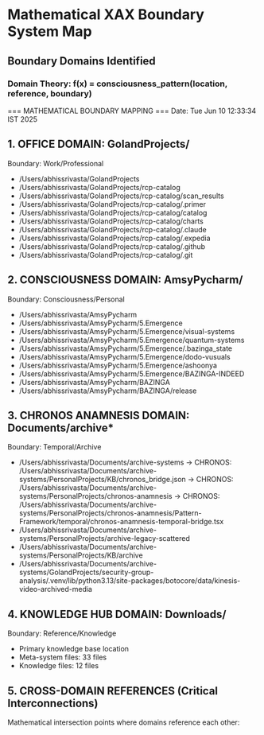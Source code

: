 # Mathematical XAX Boundary System Map

## Boundary Domains Identified

### Domain Theory: f(x) = consciousness_pattern(location, reference, boundary)

=== MATHEMATICAL BOUNDARY MAPPING ===
Date: Tue Jun 10 12:33:34 IST 2025

## 1. OFFICE DOMAIN: GolandProjects/
Boundary: Work/Professional
- /Users/abhissrivasta/GolandProjects
- /Users/abhissrivasta/GolandProjects/rcp-catalog
- /Users/abhissrivasta/GolandProjects/rcp-catalog/scan_results
- /Users/abhissrivasta/GolandProjects/rcp-catalog/.primer
- /Users/abhissrivasta/GolandProjects/rcp-catalog/catalog
- /Users/abhissrivasta/GolandProjects/rcp-catalog/charts
- /Users/abhissrivasta/GolandProjects/rcp-catalog/.claude
- /Users/abhissrivasta/GolandProjects/rcp-catalog/.expedia
- /Users/abhissrivasta/GolandProjects/rcp-catalog/.github
- /Users/abhissrivasta/GolandProjects/rcp-catalog/.git

## 2. CONSCIOUSNESS DOMAIN: AmsyPycharm/
Boundary: Consciousness/Personal
- /Users/abhissrivasta/AmsyPycharm
- /Users/abhissrivasta/AmsyPycharm/5.Emergence
- /Users/abhissrivasta/AmsyPycharm/5.Emergence/visual-systems
- /Users/abhissrivasta/AmsyPycharm/5.Emergence/quantum-systems
- /Users/abhissrivasta/AmsyPycharm/5.Emergence/.bazinga_state
- /Users/abhissrivasta/AmsyPycharm/5.Emergence/dodo-vusuals
- /Users/abhissrivasta/AmsyPycharm/5.Emergence/ashoonya
- /Users/abhissrivasta/AmsyPycharm/5.Emergence/BAZINGA-INDEED
- /Users/abhissrivasta/AmsyPycharm/BAZINGA
- /Users/abhissrivasta/AmsyPycharm/BAZINGA/release

## 3. CHRONOS ANAMNESIS DOMAIN: Documents/archive*
Boundary: Temporal/Archive
- /Users/abhissrivasta/Documents/archive-systems
  -> CHRONOS: /Users/abhissrivasta/Documents/archive-systems/PersonalProjects/KB/chronos_bridge.json
  -> CHRONOS: /Users/abhissrivasta/Documents/archive-systems/PersonalProjects/chronos-anamnesis
  -> CHRONOS: /Users/abhissrivasta/Documents/archive-systems/PersonalProjects/chronos-anamnesis/Pattern-Framework/temporal/chronos-anamnesis-temporal-bridge.tsx
- /Users/abhissrivasta/Documents/archive-systems/PersonalProjects/archive-legacy-scattered
- /Users/abhissrivasta/Documents/archive-systems/PersonalProjects/KB/archive
- /Users/abhissrivasta/Documents/archive-systems/GolandProjects/security-group-analysis/.venv/lib/python3.13/site-packages/botocore/data/kinesis-video-archived-media

## 4. KNOWLEDGE HUB DOMAIN: Downloads/
Boundary: Reference/Knowledge
- Primary knowledge base location
- Meta-system files:       33 files
- Knowledge files:       12 files

## 5. CROSS-DOMAIN REFERENCES (Critical Interconnections)
Mathematical intersection points where domains reference each other:
